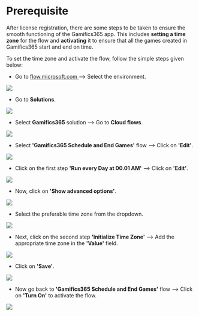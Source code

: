 # Prerequisite

After license registration, there are some steps to be taken to ensure the smooth functioning of the Gamifics365 app. This includes **setting a time zone** for the flow and **activating** it to ensure that all the games created in Gamifics365 start and end on time.&#x20;

To set the time zone and activate the flow, follow the simple steps given below:

* Go to [flow.microsoft.com ](https://us.flow.microsoft.com/en-us/)--> Select the environment.&#x20;

![](../.gitbook/assets/Prereq\_4.png)

* Go to **Solutions**.&#x20;

![](../.gitbook/assets/Prereq\_5.png)

* Select **Gamifics365** solution --> Go to **Cloud flows**.

![](<../.gitbook/assets/Flow\_3 (1).png>)

* Select **'Gamifics365 Schedule and End Games'** flow --> Click on **'Edit'**.

![](<../.gitbook/assets/Flow\_4 (1).png>)

* Click on the first step **'Run every Day at 00.01 AM'** --> Click on **'Edit'**.

![](<../.gitbook/assets/Flow\_5 (1).png>)

* Now, click on **'Show advanced options'**.

![](../.gitbook/assets/Flow\_6.png)

* Select the preferable time zone from the dropdown.

![](../.gitbook/assets/Flow\_7.png)

* Next, click on the second step **'Initialize Time Zone'** --> Add the appropriate time zone in the **'Value'** field.

![](../.gitbook/assets/Flow\_8.png)

* Click on **'Save'**.

![](../.gitbook/assets/Flow\_10.png)

* Now go back to **'Gamifics365 Schedule and End Games'** flow --> Click on **'Turn On'** to activate the flow.

![](../.gitbook/assets/Flow\_11.png)
